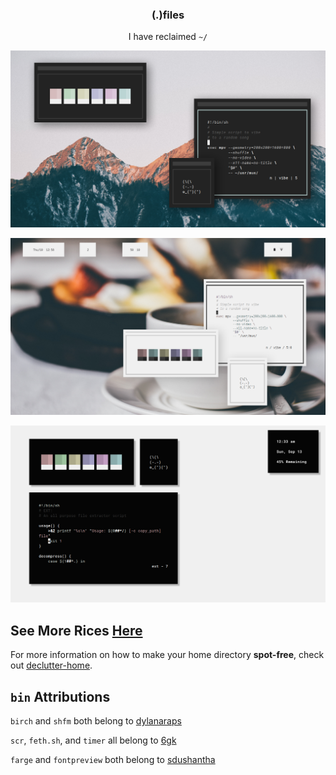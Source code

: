 <h3 align="center">(.)files</h3>
<p align="center">I have reclaimed <code>~/</code></p>

<p align="center"

![img](screenshots/what13.png)

</p>

<p align="center"

![img](screenshots/what12.png)

</p>

<p align="center"

![img](screenshots/what17.png)

</p>

## See More Rices [Here](https://co1ncidence.github.io/rices/)

For more information on how to make your home directory **spot-free**, check out [declutter-home](https://github.com/vizs/declutter-home).

## `bin` Attributions
`birch` and `shfm` both belong to [dylanaraps](https://github.com/dylanaraps)

`scr`, `feth.sh`, and `timer` all belong to [6gk](https://github.com/6gk)

`farge` and `fontpreview` both belong to [sdushantha](https://github.com/sdushantha/)


